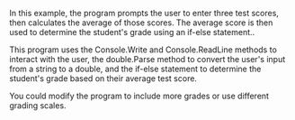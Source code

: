 In this example, the program prompts the user to enter three test scores, then calculates the average of those scores. 
The average score is then used to determine the student's grade using an if-else statement..

This program uses the Console.Write and Console.ReadLine methods to interact with the user, 
the double.Parse method to convert the user's input from a string to a double, 
and the if-else statement to determine the student's grade based on their average test score.

You could modify the program to include more grades or use different grading scales.
